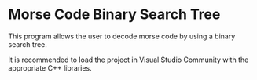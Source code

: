 # Morse Code Binary Search Tree

This program allows the user to decode morse code by using a binary search tree.

It is recommended to load the project in Visual Studio Community with the appropriate C++ libraries.
